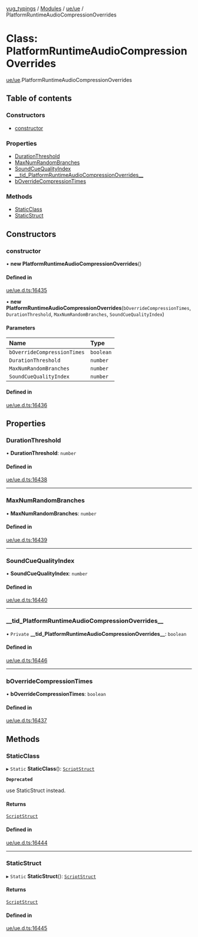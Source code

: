 [yug_typings](../README.md) / [Modules](../modules.md) / [ue/ue](../modules/ue_ue.md) / PlatformRuntimeAudioCompressionOverrides

# Class: PlatformRuntimeAudioCompressionOverrides

[ue/ue](../modules/ue_ue.md).PlatformRuntimeAudioCompressionOverrides

## Table of contents

### Constructors

- [constructor](ue_ue.PlatformRuntimeAudioCompressionOverrides.md#constructor)

### Properties

- [DurationThreshold](ue_ue.PlatformRuntimeAudioCompressionOverrides.md#durationthreshold)
- [MaxNumRandomBranches](ue_ue.PlatformRuntimeAudioCompressionOverrides.md#maxnumrandombranches)
- [SoundCueQualityIndex](ue_ue.PlatformRuntimeAudioCompressionOverrides.md#soundcuequalityindex)
- [\_\_tid\_PlatformRuntimeAudioCompressionOverrides\_\_](ue_ue.PlatformRuntimeAudioCompressionOverrides.md#__tid_platformruntimeaudiocompressionoverrides__)
- [bOverrideCompressionTimes](ue_ue.PlatformRuntimeAudioCompressionOverrides.md#boverridecompressiontimes)

### Methods

- [StaticClass](ue_ue.PlatformRuntimeAudioCompressionOverrides.md#staticclass)
- [StaticStruct](ue_ue.PlatformRuntimeAudioCompressionOverrides.md#staticstruct)

## Constructors

### constructor

• **new PlatformRuntimeAudioCompressionOverrides**()

#### Defined in

[ue/ue.d.ts:16435](https://github.com/YugMetaverse/yug_typings/blob/25cad34/ue/ue.d.ts#L16435)

• **new PlatformRuntimeAudioCompressionOverrides**(`bOverrideCompressionTimes`, `DurationThreshold`, `MaxNumRandomBranches`, `SoundCueQualityIndex`)

#### Parameters

| Name | Type |
| :------ | :------ |
| `bOverrideCompressionTimes` | `boolean` |
| `DurationThreshold` | `number` |
| `MaxNumRandomBranches` | `number` |
| `SoundCueQualityIndex` | `number` |

#### Defined in

[ue/ue.d.ts:16436](https://github.com/YugMetaverse/yug_typings/blob/25cad34/ue/ue.d.ts#L16436)

## Properties

### DurationThreshold

• **DurationThreshold**: `number`

#### Defined in

[ue/ue.d.ts:16438](https://github.com/YugMetaverse/yug_typings/blob/25cad34/ue/ue.d.ts#L16438)

___

### MaxNumRandomBranches

• **MaxNumRandomBranches**: `number`

#### Defined in

[ue/ue.d.ts:16439](https://github.com/YugMetaverse/yug_typings/blob/25cad34/ue/ue.d.ts#L16439)

___

### SoundCueQualityIndex

• **SoundCueQualityIndex**: `number`

#### Defined in

[ue/ue.d.ts:16440](https://github.com/YugMetaverse/yug_typings/blob/25cad34/ue/ue.d.ts#L16440)

___

### \_\_tid\_PlatformRuntimeAudioCompressionOverrides\_\_

• `Private` **\_\_tid\_PlatformRuntimeAudioCompressionOverrides\_\_**: `boolean`

#### Defined in

[ue/ue.d.ts:16446](https://github.com/YugMetaverse/yug_typings/blob/25cad34/ue/ue.d.ts#L16446)

___

### bOverrideCompressionTimes

• **bOverrideCompressionTimes**: `boolean`

#### Defined in

[ue/ue.d.ts:16437](https://github.com/YugMetaverse/yug_typings/blob/25cad34/ue/ue.d.ts#L16437)

## Methods

### StaticClass

▸ `Static` **StaticClass**(): [`ScriptStruct`](ue_ue.ScriptStruct.md)

**`Deprecated`**

use StaticStruct instead.

#### Returns

[`ScriptStruct`](ue_ue.ScriptStruct.md)

#### Defined in

[ue/ue.d.ts:16444](https://github.com/YugMetaverse/yug_typings/blob/25cad34/ue/ue.d.ts#L16444)

___

### StaticStruct

▸ `Static` **StaticStruct**(): [`ScriptStruct`](ue_ue.ScriptStruct.md)

#### Returns

[`ScriptStruct`](ue_ue.ScriptStruct.md)

#### Defined in

[ue/ue.d.ts:16445](https://github.com/YugMetaverse/yug_typings/blob/25cad34/ue/ue.d.ts#L16445)
